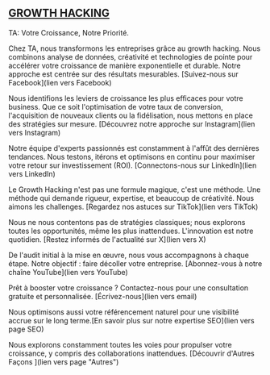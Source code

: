 <h2><a href="//youtu.be/dQw4w9WgXcQ" title="GROWTH HACKING">GROWTH HACKING</a></h2>
TA: Votre Croissance, Notre Priorité.

Chez TA, nous transformons les entreprises grâce au growth hacking. Nous combinons analyse de données, créativité et technologies de pointe pour accélérer votre croissance de manière exponentielle et durable. Notre approche est centrée sur des résultats mesurables. [Suivez-nous sur Facebook](lien vers Facebook)

Nous identifions les leviers de croissance les plus efficaces pour votre business. Que ce soit l'optimisation de votre taux de conversion, l'acquisition de nouveaux clients ou la fidélisation, nous mettons en place des stratégies sur mesure. [Découvrez notre approche sur Instagram](lien vers Instagram)

Notre équipe d'experts passionnés est constamment à l'affût des dernières tendances. Nous testons, itérons et optimisons en continu pour maximiser votre retour sur investissement (ROI). [Connectons-nous sur LinkedIn](lien vers LinkedIn)

Le Growth Hacking n'est pas une formule magique, c'est une méthode. Une méthode qui demande rigueur, expertise, et beaucoup de créativité. Nous aimons les challenges. [Regardez nos astuces sur TikTok](lien vers TikTok)

Nous ne nous contentons pas de stratégies classiques; nous explorons toutes les opportunités, même les plus inattendues. L'innovation est notre quotidien. [Restez informés de l'actualité sur X](lien vers X)

De l'audit initial à la mise en œuvre, nous vous accompagnons à chaque étape. Notre objectif : faire décoller votre entreprise. [Abonnez-vous à notre chaîne YouTube](lien vers YouTube)

Prêt à booster votre croissance ? Contactez-nous pour une consultation gratuite et personnalisée. [Écrivez-nous](lien vers email)

Nous optimisons aussi votre référencement naturel pour une visibilité accrue sur le long terme.[En savoir plus sur notre expertise SEO](lien vers page SEO)

Nous explorons constamment toutes les voies pour propulser votre croissance, y compris des collaborations inattendues. [Découvrir d'Autres Façons ](lien vers page "Autres")

